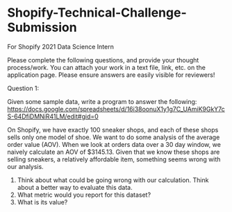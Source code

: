 # Shopify-Technical-Challenge-Submission
For Shopify 2021 Data Science Intern

Please complete the following questions, and provide your thought process/work. You can attach your work in a text file, link, etc. on the application page. Please ensure answers are easily visible for reviewers!


Question 1:

Given some sample data, write a program to answer the following: https://docs.google.com/spreadsheets/d/16i38oonuX1y1g7C_UAmiK9GkY7cS-64DfiDMNiR41LM/edit#gid=0

On Shopify, we have exactly 100 sneaker shops, and each of these shops sells only one model of shoe. We want to do some analysis of the average order value (AOV). When we look at orders data over a 30 day window, we naively calculate an AOV of $3145.13. Given that we know these shops are selling sneakers, a relatively affordable item, something seems wrong with our analysis. 

1. Think about what could be going wrong with our calculation. Think about a better way to evaluate this data. 
2. What metric would you report for this dataset?
3. What is its value?
